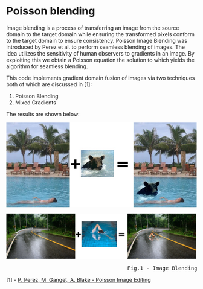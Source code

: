 # Poisson blending

Image blending is a process of transferring an image from the source domain to the target domain while ensuring the transformed pixels conform to the target domain to ensure consistency. Poisson Image Blending was introduced by Perez et al. to perform seamless blending of images. The idea utilizes the sensitivity of human observers to gradients in an image. By exploiting this we obtain a Poisson equation the solution to which yields the algorithm for seamless blending.  

This code implements gradient domain fusion of images via two techniques both of which are discussed in [1]:  

1. Poisson Blending  
2. Mixed Gradients  

The results are shown below:

![ScreenShot](/images/im1.jpg "Example 1 - Poisson Blending")

![alt text](/images/im2.jpg "Example 2 - Mixed Gradients")  
<pre>
                                      Fig.1 - Image Blending </pre>
                                      
                                      

[1] - [P. Perez, M. Ganget, A. Blake - Poisson Image Editing](https://www.cs.virginia.edu/~connelly/class/2014/comp_photo/proj2/poisson.pdf)
